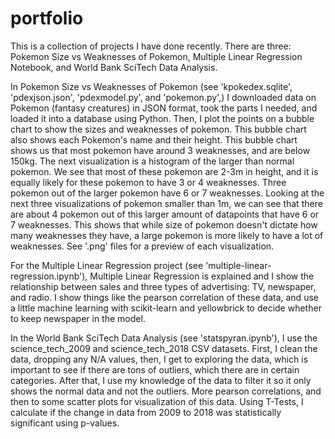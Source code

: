 # portfolio

This is a collection of projects I have done recently.  There are three: Pokemon Size vs Weaknesses of Pokemon, Multiple Linear Regression Notebook, and World Bank SciTech Data Analysis.  

In Pokemon Size vs Weaknesses of Pokemon (see 'kpokedex.sqlite', 'pdexjson.json', 'pdexmodel.py', and 'pokemon.py',) I downloaded data on Pokemon (fantasy creatures) in JSON format, took the parts I needed, and loaded it into a database using Python.  Then, I plot the points on a bubble chart to show the sizes and weaknesses of pokemon.  This bubble chart also shows each Pokemon's name and their height.  This bubble chart shows us that most pokemon have around 3 weaknesses, and are below 150kg.  The next visualization is a histogram of the larger than normal pokemon.  We see that most of these pokemon are 2-3m in height, and it is equally likely for these pokemon to have 3 or 4 weaknesses.  Three pokemon out of the larger pokemon have 6 or 7 weaknesses.  Looking at the next three visualizations of pokemon smaller than 1m, we can see that there are about 4 pokemon out of this larger amount of datapoints that have 6 or 7 weaknesses.  This shows that while size of pokemon doesn't dictate how many weaknesses they have, a large pokemon is more likely to have a lot of weaknesses.  See '.png' files for a preview of each visualization.

For the Multiple Linear Regression project (see 'multiple-linear-regression.ipynb'), Multiple Linear Regression is explained and I show the relationship between sales and three types of advertising: TV, newspaper, and radio.  I show things like the pearson correlation of these data, and use a little machine learning with scikit-learn and yellowbrick to decide whether to keep newspaper in the model.

In the World Bank SciTech Data Analysis (see 'statspyran.ipynb'), I use the science_tech_2009 and science_tech_2018 CSV datasets.  First, I clean the data, dropping any N/A values, then, I get to exploring the data, which is important to see if there are tons of outliers, which there are in certain categories.  After that, I use my knowledge of the data to filter it so it only shows the normal data and not the outliers.  More pearson correlations, and then to some scatter plots for visualization of this data.  Using T-Tests, I calculate if the change in data from 2009 to 2018 was statistically significant using p-values.
